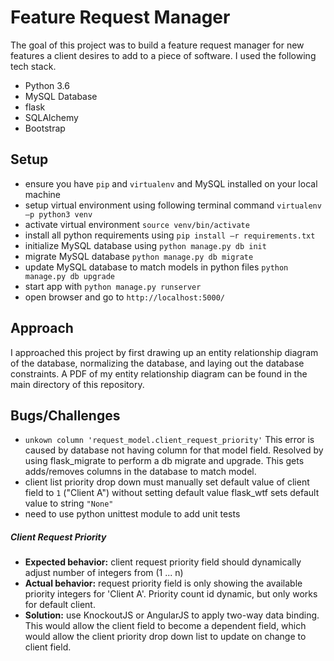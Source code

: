 # Feature Request Manager
The goal of this project was to build a feature request manager for new features a client desires to add to a piece of software. I used the following tech stack.
* Python 3.6
* MySQL Database
* flask
* SQLAlchemy
* Bootstrap
## Setup
* ensure you have `pip` and `virtualenv` and MySQL installed on your local machine
* setup virtual environment using following terminal command `virtualenv –p python3 venv`
* activate virtual environment `source venv/bin/activate`
* install all python requirements using `pip install –r requirements.txt`
* initialize MySQL database using `python manage.py db init`
* migrate MySQL database `python manage.py db migrate`
* update MySQL database to match models in python files `python manage.py db upgrade`
* start app with `python manage.py runserver`
* open browser and go to `http://localhost:5000/`
## Approach
I approached this project by first drawing up an entity relationship diagram of the database, normalizing the database, and laying out the database constraints. A PDF of my entity relationship diagram can be found in the main directory of this repository.
## Bugs/Challenges
* `unkown column 'request_model.client_request_priority'` This error is caused by database not having column for that model field. Resolved by using flask_migrate to perform a db migrate and upgrade. This gets adds/removes columns in the database to match model.
* client list priority drop down must manually set default value of client field to `1` ("Client A") without setting default value flask_wtf sets default value to string ``"None"``
* need to use python unittest module to add unit tests
##### Client Request Priority
* **Expected behavior:** client request priority field should dynamically adjust number of integers from (1 ... n)
* **Actual behavior:** request priority field is only showing the available priority integers for 'Client A'. Priority count id dynamic, but only works for default client.
* **Solution:** use KnockoutJS or AngularJS to apply two-way data binding. This would allow the client field to become a dependent field, which would allow the client priority drop down list to update on change to client field.
